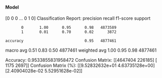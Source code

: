 #### Model
[0 0 0 ... 0 1 0]
Classification Report:
              precision    recall  f1-score   support

           0       1.00      0.95      0.98   4873589
           1       0.01      0.70      0.02      3872

    accuracy                           0.95   4877461
   macro avg       0.51      0.83      0.50   4877461
weighted avg       1.00      0.95      0.98   4877461

Accuracy: 0.9533855831958472
Confusion Matrix:
[[4647404  226185]
 [   1175    2697]]
Confusion Matrix (%):
[[9.52832632e+01 4.63735128e+00]
 [2.40904028e-02 5.52951628e-02]]
